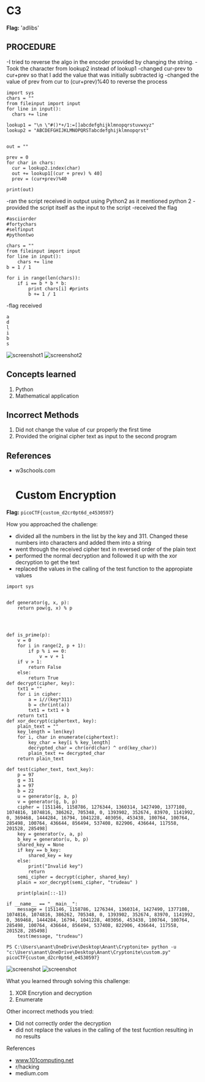 # C3
**Flag:** 'adlibs'

## PROCEDURE
-I tried to reverse the algo in the encoder provided by changing the string.
-Took the character from lookup2 instead of lookup1
-changed cur-prev to cur+prev so that I add the value that was initially subtracted ig
-changed the value of prev from cur to (cur+prev)%40 to reverse the process 

```
import sys
chars = ""
from fileinput import input
for line in input():
  chars += line

lookup1 = "\n \"#()*+/1:=[]abcdefghijklmnopqrstuvwxyz"
lookup2 = "ABCDEFGHIJKLMNOPQRSTabcdefghijklmnopqrst"


out = ""

prev = 0
for char in chars:
  cur = lookup2.index(char)
  out += lookup1[(cur + prev) % 40]
  prev = (cur+prev)%40

print(out)
```

-ran the script received in output using Python2 as it mentioned python 2
-provided the script itself as the input to the script
-received the flag

```
#asciiorder
#fortychars
#selfinput
#pythontwo

chars = ""
from fileinput import input
for line in input():
    chars += line
b = 1 / 1

for i in range(len(chars)):
    if i == b * b * b:
        print chars[i] #prints
        b += 1 / 1
```

-flag received

```
a
d
l
i
b
s
```

![screenshot1](C:\Users\anant\OneDrive\Desktop\Anant\Cryptonite\C3SS1.png)
![screenshot2](C:\Users\anant\OneDrive\Desktop\Anant\Cryptonite\C3SS2.png)

## Concepts learned
1. Python
2. Mathematical application

## Incorrect Methods
1. Did not change the value of cur properly the first time
2. Provided the original cipher text as input to the second program

## References
- w3schools.com


  # Custom Encryption

**Flag:** `picoCTF{custom_d2cr0pt6d_e4530597}`

How you approached the challenge:

- divided all the numbers in the list by the key and 311. Changed these numbers into characters and added them into a string
- went through the received cipher text in reversed order of the plain text
- performed the normal decryption and followed it up with the xor decryption to get the text
- replaced the values in the calling of the test function to the appropiate values

```
import sys


def generator(g, x, p):
    return pow(g, x) % p




def is_prime(p):
    v = 0
    for i in range(2, p + 1):
        if p % i == 0:
            v = v + 1
    if v > 1:
        return False
    else:
        return True
def decrypt(cipher, key):
    txt1 = ""
    for i in cipher:
        a = i//(key*311)
        b = chr(int(a))
        txt1 = txt1 + b
    return txt1
def xor_decrypt(ciphertext, key):
    plain_text = ""
    key_length = len(key)
    for i, char in enumerate(ciphertext):
        key_char = key[i % key_length]
        decrypted_char = chr(ord(char) ^ ord(key_char))
        plain_text += decrypted_char
    return plain_text

def test(cipher_text, text_key):
    p = 97
    g = 31
    a = 97
    b = 22
    u = generator(g, a, p)
    v = generator(g, b, p)
    cipher = [151146, 1158786, 1276344, 1360314, 1427490, 1377108, 1074816, 1074816, 386262, 705348, 0, 1393902, 352674, 83970, 1141992, 0, 369468, 1444284, 16794, 1041228, 403056, 453438, 100764, 100764, 285498, 100764, 436644, 856494, 537408, 822906, 436644, 117558, 201528, 285498]
    key = generator(v, a, p)
    b_key = generator(u, b, p)
    shared_key = None
    if key == b_key:
        shared_key = key
    else:
        print("Invalid key")
        return
    semi_cipher = decrypt(cipher, shared_key)
    plain = xor_decrypt(semi_cipher, "trudeau" )
    
    print(plain[::-1])

if __name__ == "__main__":
    message = [151146, 1158786, 1276344, 1360314, 1427490, 1377108, 1074816, 1074816, 386262, 705348, 0, 1393902, 352674, 83970, 1141992, 0, 369468, 1444284, 16794, 1041228, 403056, 453438, 100764, 100764, 285498, 100764, 436644, 856494, 537408, 822906, 436644, 117558, 201528, 285498]
    test(message, "trudeau")

```

```
PS C:\Users\anant\OneDrive\Desktop\Anant\Cryptonite> python -u "c:\Users\anant\OneDrive\Desktop\Anant\Cryptonite\custom.py"
picoCTF{custom_d2cr0pt6d_e4530597}
```

![screenshot](C:\Users\anant\OneDrive\Desktop\Anant\Cryptonite\CustomEncryption1.png)
![screenshot](C:\Users\anant\OneDrive\Desktop\Anant\Cryptonite\CustomEncryption2.png)

What you learned through solving this challenge:

1. XOR Encrytion and decryption
2. Enumerate

Other incorrect methods you tried:

- Did not correctly order the decryption
- did not replace the values in the calling of the test fucntion resulting in no results

References

- www.101computing.net
- r/hacking
- medium.com
